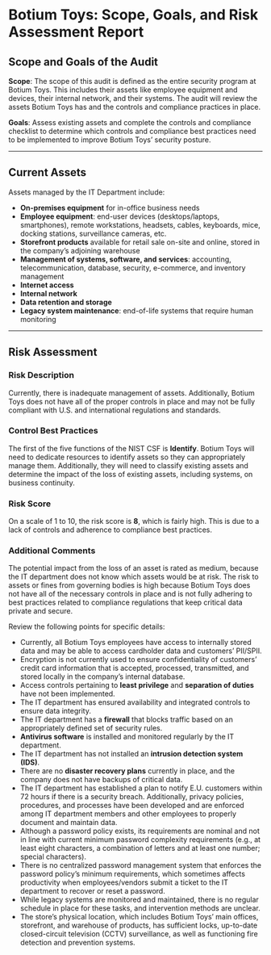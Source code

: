 # Botium Toys: Scope, Goals, and Risk Assessment Report

## Scope and Goals of the Audit

**Scope**: The scope of this audit is defined as the entire security program at Botium Toys. This includes their assets like employee equipment and devices, their internal network, and their systems. The audit will review the assets Botium Toys has and the controls and compliance practices in place.

**Goals**: Assess existing assets and complete the controls and compliance checklist to determine which controls and compliance best practices need to be implemented to improve Botium Toys’ security posture.

---

## Current Assets

Assets managed by the IT Department include:

- **On-premises equipment** for in-office business needs
- **Employee equipment**: end-user devices (desktops/laptops, smartphones), remote workstations, headsets, cables, keyboards, mice, docking stations, surveillance cameras, etc.
- **Storefront products** available for retail sale on-site and online, stored in the company’s adjoining warehouse
- **Management of systems, software, and services**: accounting, telecommunication, database, security, e-commerce, and inventory management
- **Internet access**
- **Internal network**
- **Data retention and storage**
- **Legacy system maintenance**: end-of-life systems that require human monitoring

---

## Risk Assessment

### Risk Description

Currently, there is inadequate management of assets. Additionally, Botium Toys does not have all of the proper controls in place and may not be fully compliant with U.S. and international regulations and standards.

### Control Best Practices

The first of the five functions of the NIST CSF is **Identify**. Botium Toys will need to dedicate resources to identify assets so they can appropriately manage them. Additionally, they will need to classify existing assets and determine the impact of the loss of existing assets, including systems, on business continuity.

### Risk Score

On a scale of 1 to 10, the risk score is **8**, which is fairly high. This is due to a lack of controls and adherence to compliance best practices.

### Additional Comments

The potential impact from the loss of an asset is rated as medium, because the IT department does not know which assets would be at risk. The risk to assets or fines from governing bodies is high because Botium Toys does not have all of the necessary controls in place and is not fully adhering to best practices related to compliance regulations that keep critical data private and secure.

Review the following points for specific details:

- Currently, all Botium Toys employees have access to internally stored data and may be able to access cardholder data and customers’ PII/SPII.
- Encryption is not currently used to ensure confidentiality of customers’ credit card information that is accepted, processed, transmitted, and stored locally in the company’s internal database.
- Access controls pertaining to **least privilege** and **separation of duties** have not been implemented.
- The IT department has ensured availability and integrated controls to ensure data integrity.
- The IT department has a **firewall** that blocks traffic based on an appropriately defined set of security rules.
- **Antivirus software** is installed and monitored regularly by the IT department.
- The IT department has not installed an **intrusion detection system (IDS)**.
- There are no **disaster recovery plans** currently in place, and the company does not have backups of critical data.
- The IT department has established a plan to notify E.U. customers within 72 hours if there is a security breach. Additionally, privacy policies, procedures, and processes have been developed and are enforced among IT department members and other employees to properly document and maintain data.
- Although a password policy exists, its requirements are nominal and not in line with current minimum password complexity requirements (e.g., at least eight characters, a combination of letters and at least one number; special characters).
- There is no centralized password management system that enforces the password policy’s minimum requirements, which sometimes affects productivity when employees/vendors submit a ticket to the IT department to recover or reset a password.
- While legacy systems are monitored and maintained, there is no regular schedule in place for these tasks, and intervention methods are unclear.
- The store’s physical location, which includes Botium Toys’ main offices, storefront, and warehouse of products, has sufficient locks, up-to-date closed-circuit television (CCTV) surveillance, as well as functioning fire detection and prevention systems.
